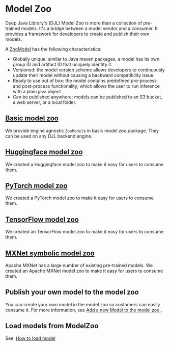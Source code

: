 # Model Zoo

Deep Java Library's (DJL) Model Zoo is more than a collection of pre-trained models. It's a bridge between a model vendor and a consumer. It provides a framework for developers to create and publish their own models. 

A [ZooModel](https://javadoc.io/doc/ai.djl/api/latest/ai/djl/repository/zoo/ZooModel.html) has the following characteristics:

- Globally unique: similar to Java maven packages, a model has its own group ID and artifact ID that uniquely identify it.
- Versioned: the model version scheme allows developers to continuously update their model without causing a backward compatibility issue.
- Ready to use out of box: the model contains predefined pre-process and post-process functionality, which
allows the user to run inference with a plain java object. 
- Can be published anywhere: models can be published to an S3 bucket, a web server, or a local folder.

## [Basic model zoo](../model-zoo/README.md)

We provide engine agnostic `ZooModel`s in basic model zoo package. They can be used on any DJL backend engine.

## [Huggingface model zoo](../extensions/tokenizers/README.md)

We created a Huggingface model zoo to make it easy for users to consume them.

## [PyTorch model zoo](../engines/pytorch/pytorch-model-zoo/README.md)

We created a PyTorch model zoo to make it easy for users to consume them.

## [TensorFlow model zoo](../engines/tensorflow/tensorflow-model-zoo/README.md)

We created an TensorFlow model zoo to make it easy for users to consume them.

## [MXNet symbolic model zoo](../engines/mxnet/mxnet-model-zoo/README.md)

Apache MXNet has a large number of existing pre-trained models. We created an Apache MXNet model zoo to make it easy for users to consume them.


## Publish your own model to the model zoo

You can create your own model in the model zoo so customers can easily consume it.
For more information, see [Add a new Model to the model zoo ](development/add_model_to_model-zoo.md).

## Load models from ModelZoo

See: [How to load model](load_model.md)
